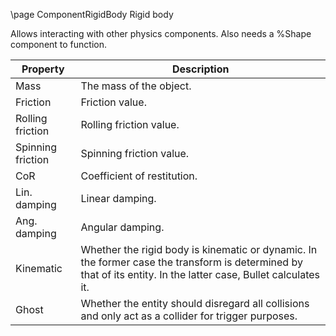 \page ComponentRigidBody Rigid body

Allows interacting with other physics components. Also needs a %Shape component to function.

| Property | Description |
|----------|-------------|
| Mass | The mass of the object. |
| Friction | Friction value. |
| Rolling friction | Rolling friction value. |
| Spinning friction | Spinning friction value. |
| CoR | Coefficient of restitution.  |
| Lin. damping | Linear damping. |
| Ang. damping | Angular damping. |
| Kinematic | Whether the rigid body is kinematic or dynamic. In the former case the transform is determined by that of its entity. In the latter case, Bullet calculates it.  |
| Ghost | Whether the entity should disregard all collisions and only act as a collider for trigger purposes. |

